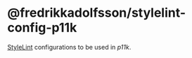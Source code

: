 # @fredrikkadolfsson/stylelint-config-p11k

[StyleLint](https://stylelint.io/) configurations to be used in _p11k_.
